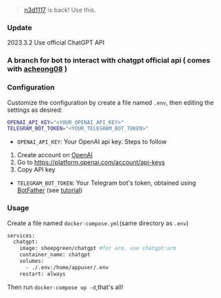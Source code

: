 > [n3d1117](https://github.com/n3d1117/chatgpt-telegram-bot) is back! Use this.
### Update
2023.3.2 Use official ChatGPT API
### A branch for bot to interact with chatgpt official api ( comes with [acheong08](https://github.com/acheong08/ChatGPT) )
### Configuration
Customize the configuration by create a file named `.env`, then editing the settings as desired:
```bash
OPENAI_API_KEY="<YOUR_OPENAI_API_KEY>"
TELEGRAM_BOT_TOKEN="<YOUR_TELEGRAM_BOT_TOKEN>"
```
* `OPENAI_API_KEY`: Your OpenAI api key. Steps to follow
1. Create account on [OpenAI](https://platform.openai.com/)
2. Go to https://platform.openai.com/account/api-keys
3. Copy API key
* `TELEGRAM_BOT_TOKEN`: Your Telegram bot's token, obtained using [BotFather](http://t.me/botfather) (see [tutorial](https://core.telegram.org/bots/tutorial#obtain-your-bot-token))
### Usage
Create a file named `docker-compose.yml`(same directory as `.env`)
```bash
services:
  chatgpt:
    image: sheepgreen/chatgpt #for arm, use chatgpt:arm
    container_name: chatgpt
    volumes:
      - ./.env:/home/appuser/.env
    restart: always
```
Then run `docker-compose up -d`,that's all!
